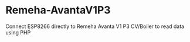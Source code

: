 # Remeha-AvantaV1P3
Connect ESP8266 directly to Remeha Avanta V1 P3 CV/Boiler to read data using PHP
